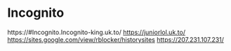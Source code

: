 # Incognito
https://#Incognito.Incognito-king.uk.to/
https://juniorlol.uk.to/
https://sites.google.com/view/rblocker/historysites
https://207.231.107.231/
